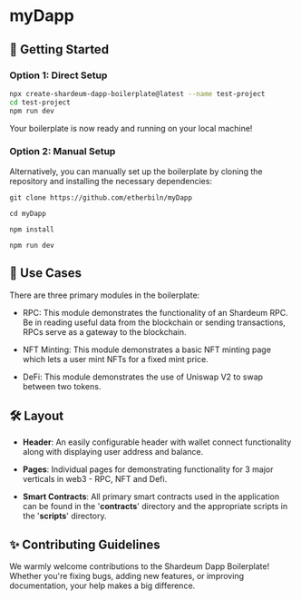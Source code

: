 # myDapp

## 🚀 Getting Started

### Option 1: Direct Setup

```bash
npx create-shardeum-dapp-boilerplate@latest --name test-project
cd test-project
npm run dev
```

Your boilerplate is now ready and running on your local machine!

### Option 2: Manual Setup

Alternatively, you can manually set up the boilerplate by cloning the repository and installing the necessary dependencies:

```
git clone https://github.com/etherbiln/myDapp

cd myDapp

npm install

npm run dev
```

## 📖 Use Cases

There are three primary modules in the boilerplate:

- RPC: This module demonstrates the functionality of an Shardeum RPC. Be in reading useful data from the blockchain or sending transactions, RPCs serve as a gateway to the blockchain.

- NFT Minting: This module demonstrates a basic NFT minting page which lets a user mint NFTs for a fixed mint price.

- DeFi: This module demonstrates the use of Uniswap V2 to swap between two tokens.

## 🛠️ Layout

- **Header**: An easily configurable header with wallet connect functionality along with displaying user address and balance.

- **Pages**: Individual pages for demonstrating functionality for 3 major verticals in web3 - RPC, NFT and Defi.

- **Smart Contracts**: All primary smart contracts used in the application can be found in the '**contracts**' directory and the appropriate scripts in the '**scripts**' directory.

## ✨ Contributing Guidelines

We warmly welcome contributions to the Shardeum Dapp Boilerplate! Whether you're fixing bugs, adding new features, or improving documentation, your help makes a big difference.
